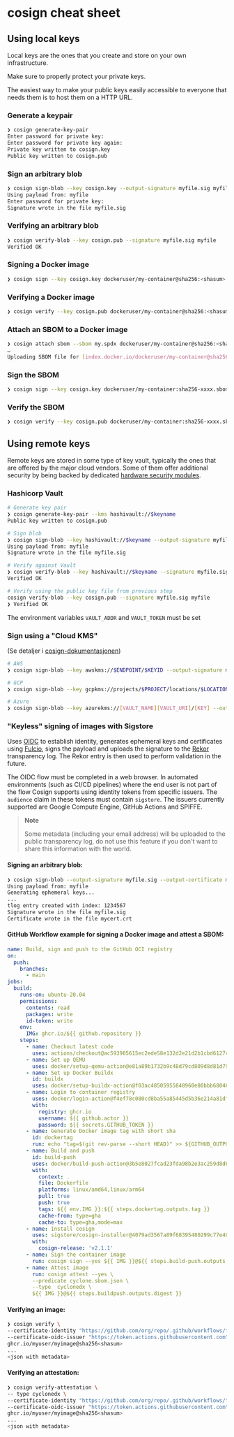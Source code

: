 # cosign cheat sheet

## Using local keys

Local keys are the ones that you create and store on your own infrastructure. 

Make sure to properly protect your private keys.

The easiest way to make your public keys easily accessible to everyone that needs them is to host them on a HTTP URL. 

### Generate a keypair
```bash
❯ cosign generate-key-pair
Enter password for private key:
Enter password for private key again:
Private key written to cosign.key
Public key written to cosign.pub
```

### Sign an arbitrary blob
```bash
❯ cosign sign-blob --key cosign.key --output-signature myfile.sig myfile
Using payload from: myfile
Enter password for private key:
Signature wrote in the file myfile.sig
```

### Verifying an arbitrary blob
```bash
❯ cosign verify-blob --key cosign.pub --signature myfile.sig myfile
Verified OK
```

### Signing a Docker image
```bash
❯ cosign sign --key cosign.key dockeruser/my-container@sha256:<shasum>
```

### Verifying a Docker image
```bash
❯ cosign verify --key cosign.pub dockeruser/my-container@sha256:<shasum>
```

### Attach an SBOM to a Docker image
```bash
❯ cosign attach sbom --sbom my.spdx dockeruser/my-container@sha256:<shasum>
…
Uploading SBOM file for [index.docker.io/dockeruser/my-container@sha256:xxxx] to [index.docker.io/dockeruser/my-container:sha256-xxxx.sbom] with mediaType [text/spdx].
```

### Sign the SBOM
```bash
❯ cosign sign --key cosign.key dockeruser/my-container:sha256-xxxx.sbom
```

### Verify the SBOM
```bash
❯ cosign verify --key cosign.pub dockeruser/my-container:sha256-xxxx.sbom
```

## Using remote keys

Remote keys are stored in some type of key vault, typically the ones that are offered by the major cloud vendors. Some of them offer additional security by being backed by dedicated [hardware security modules](https://en.wikipedia.org/wiki/Hardware_security_module).

### Hashicorp Vault

```bash
# Generate key pair
❯ cosign generate-key-pair --kms hashivault://$keyname
Public key written to cosign.pub

# Sign blob
❯ cosign sign-blob --key hashivault://$keyname --output-signature myfile.sig myfile
Using payload from: myfile
Signature wrote in the file myfile.sig

# Verify against Vault
❯ cosign verify-blob --key hashivault://$keyname --signature myfile.sig myfile
Verified OK

# Verify using the public key file from previous step
cosign verify-blob --key cosign.pub --signature myfile.sig myfile
❯ Verified OK
```

The environment variables `VAULT_ADDR` and `VAULT_TOKEN` must be set

### Sign using a "Cloud KMS"

(Se detaljer i [cosign-dokumentasjonen](https://docs.sigstore.dev/cosign/kms_support/))

```bash
# AWS
❯ cosign sign-blob --key awskms://$ENDPOINT/$KEYID --output-signature myfile.sig myfile

# GCP
❯ cosign sign-blob --key gcpkms://projects/$PROJECT/locations/$LOCATION/keyRings/$KEYRING/cryptoKeys/$KEY/versions/$KEY_VERSION --output-signature myfile.sig myfile

# Azure
❯ cosign sign-blob --key azurekms://[VAULT_NAME][VAULT_URI]/[KEY] --output-signature myfile.sig myfile
```

### "Keyless" signing of images with Sigstore

Uses [OIDC](https://openid.net/connect/) to establish identity, generates ephemeral keys and certificates using [Fulcio](https://github.com/sigstore/fulcio), signs the payload and uploads the signature to the [Rekor](https://github.com/sigstore/rekor) transparency log. The Rekor entry is then used to perform validation in the future.  

The OIDC flow must be completed in a web browser. In automated environments (such as CI/CD pipelines) where the end user is not part of the flow Cosign supports using identity tokens from specific issuers. The `audience` claim in these tokens must contain `sigstore`. The issuers currently supported are Google Compute Engine, GitHub Actions and SPIFFE. 

> **Note**
> 
> Some metadata (including your email address) will be uploaded to the public transparency log, do not use this feature if you don't want to share this information with the world. 

#### Signing an arbitrary blob:

```bash
❯ cosign sign-blob --output-signature myfile.sig --output-certificate mycert.crt myfile
Using payload from: myfile
Generating ephemeral keys...
...
tlog entry created with index: 1234567
Signature wrote in the file myfile.sig
Certificate wrote in the file mycert.crt
```


#### GitHub Workflow example for signing a Docker image and attest a SBOM:

```yaml
name: Build, sign and push to the GitHub OCI registry
on:
  push:
    branches:
      - main
jobs:
  build:
    runs-on: ubuntu-20.04
    permissions:
      contents: read
      packages: write
      id-token: write
    env:
      IMG: ghcr.io/${{ github.repository }}
    steps:
      - name: Checkout latest code
        uses: actions/checkout@ac593985615ec2ede58e132d2e21d2b1cbd6127c
      - name: Set up QEMU
        uses: docker/setup-qemu-action@e81a89b1732b9c48d79cd809d8d81d79c4647a18
      - name: Set up Docker Buildx
        id: buildx
        uses: docker/setup-buildx-action@f03ac48505955848960e80bbb68046aa35c7b9e7
      - name: Login to container registry
        uses: docker/login-action@f4ef78c080cd8ba55a85445d5b36e214a81df20a
        with:
          registry: ghcr.io
          username: ${{ github.actor }}
          password: ${{ secrets.GITHUB_TOKEN }}
      - name: Generate Docker image tag with short sha
        id: dockertag
        run: echo "tag=$(git rev-parse --short HEAD)" >> ${GITHUB_OUTPUT}
      - name: Build and push
        id: build-push
        uses: docker/build-push-action@3b5e8027fcad23fda98b2e3ac259d8d67585f671
        with:
          context: .
          file: Dockerfile
          platforms: linux/amd64,linux/arm64
          pull: true
          push: true
          tags: ${{ env.IMG }}:${{ steps.dockertag.outputs.tag }}
          cache-from: type=gha
          cache-to: type=gha,mode=max
      - name: Install cosign
        uses: sigstore/cosign-installer@4079ad3567a89f68395480299c77e40170430341
        with:
          cosign-release: 'v2.1.1'
      - name: Sign the container image
        run: cosign sign --yes ${{ IMG }}@${{ steps.build-push.outputs.digest }}
      - name: Attest image
        run: cosign attest --yes \
        --predicate cyclone.sbom.json \
        --type  cyclonedx \
        ${{ IMG }}@${{ steps.buildpush.outputs.digest }}
```

#### Verifying an image:
```bash
❯ cosign verify \
--certificate-identity "https://github.com/org/repo/.github/workflows/filename.yaml@refs/heads/main" \
--certificate-oidc-issuer "https://token.actions.githubusercontent.com"
ghcr.io/myuser/myimage@sha256<shasum>
...
<json with metadata>
```

#### Verifying an attestation:
```bash
❯ cosign verify-attestation \
-- type cyclonedx \
--certificate-identity "https://github.com/org/repo/.github/workflows/filename.yaml@refs/heads/main" \
--certificate-oidc-issuer "https://token.actions.githubusercontent.com"
ghcr.io/myuser/myimage@sha256<shasum>
...
<json with metadata>
```